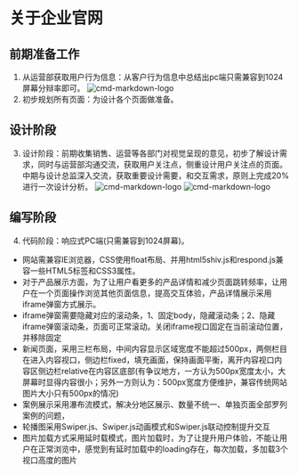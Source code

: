 # 关于企业官网
## 前期准备工作
1) 从运营部获取用户行为信息：从客户行为信息中总结出pc端只需兼容到1024屏幕分辩率即可。
![cmd-markdown-logo](https://img-blog.csdnimg.cn/20200908134133577.png?x-oss-process=image/watermark,type_ZmFuZ3poZW5naGVpdGk,shadow_10,text_aHR0cHM6Ly9ibG9nLmNzZG4ubmV0L3dlaXhpbl80NTc4NTg3Mw==,size_16,color_FFFFFF,t_70)
2) 初步规划所有页面：为设计各个页面做准备。
## 设计阶段
3) 设计阶段：前期收集销售、运营等各部门对视觉呈现的意见，初步了解设计需求，同时与运营部沟通交流，获取用户关注点，侧重设计用户关注点的页面。中期与设计总监深入交流，获取重要设计需要，和交互需求，原则上完成20%进行一次设计分析。
![cmd-markdown-logo](https://img-blog.csdnimg.cn/20200908134208232.png?x-oss-process=image/watermark,type_ZmFuZ3poZW5naGVpdGk,shadow_10,text_aHR0cHM6Ly9ibG9nLmNzZG4ubmV0L3dlaXhpbl80NTc4NTg3Mw==,size_16,color_FFFFFF,t_70)
![cmd-markdown-logo](https://img-blog.csdnimg.cn/20200908134232927.png?x-oss-process=image/watermark,type_ZmFuZ3poZW5naGVpdGk,shadow_10,text_aHR0cHM6Ly9ibG9nLmNzZG4ubmV0L3dlaXhpbl80NTc4NTg3Mw==,size_16,color_FFFFFF,t_70)
## 编写阶段
4) 代码阶段：响应式PC端(只需兼容到1024屏幕)。
- 网站需兼容IE浏览器，CSS使用float布局、并用html5shiv.js和respond.js兼容一些HTML5标签和CSS3属性。
- 对于产品展示方面，为了让用户看更多的产品详情和减少页面跳转频率，让用户在一个页面操作浏览其他页面信息，提高交互体验，产品详情展示采用iframe弹窗方式展示。
- iframe弹窗需要隐藏对应的滚动条，1、固定body，隐藏滚动条；2、隐藏iframe弹窗滚动条，页面可正常滚动。关闭iframe视口固定在当前滚动位置，并移除固定
- 新闻页面，采用三栏布局，中间内容显示区域宽度不能超过500px，两侧栏目在进入内容视口，侧边栏fixed，填充画面，保持画面平衡，离开内容视口内容区侧边栏relative在内容区底部(有争议地方，一方认为500px宽度太小，大屏幕时显得内容很小；另外一方则认为：500px宽度方便维护，兼容传统网站图片大小只有500px的情况)
- 案例展示采用瀑布流模式，解决分地区展示、数量不统一、单独页面全部罗列案例的问题，
- 轮播图采用Swiper.js、Swiper.js动画模式和Swiper.js联动控制提升交互
- 图片加载方式采用延时载模式，图片加载时，为了让提升用户体验，不能让用户在正常浏览中，感觉到有延时加载中的loading存在，每次加载，多加载3个视口高度的图片




